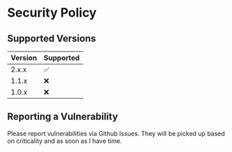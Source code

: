 # Security Policy

## Supported Versions

| Version | Supported          |
| ------- | ------------------ |
| 2.x.x   | :white_check_mark: |
| 1.1.x   | :x: |
| 1.0.x   | :x:                |

## Reporting a Vulnerability

Please report vulnerabilities via Github Issues. They will be picked up based on criticality and as soon as I have time. 
